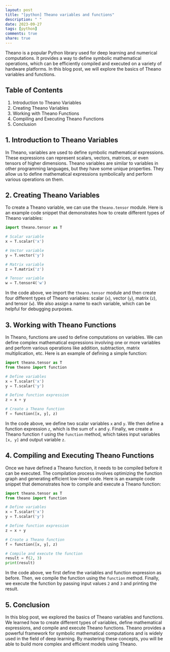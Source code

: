 ```yaml
---
layout: post
title: "[python] Theano variables and functions"
description: " "
date: 2023-09-27
tags: [python]
comments: true
share: true
---
```


Theano is a popular Python library used for deep learning and numerical computations. It provides a way to define symbolic mathematical operations, which can be efficiently compiled and executed on a variety of hardware platforms. In this blog post, we will explore the basics of Theano variables and functions.

## Table of Contents
1. Introduction to Theano Variables
2. Creating Theano Variables
3. Working with Theano Functions
4. Compiling and Executing Theano Functions
5. Conclusion

## 1. Introduction to Theano Variables

In Theano, variables are used to define symbolic mathematical expressions. These expressions can represent scalars, vectors, matrices, or even tensors of higher dimensions. Theano variables are similar to variables in other programming languages, but they have some unique properties. They allow us to define mathematical expressions symbolically and perform various operations on them.

## 2. Creating Theano Variables

To create a Theano variable, we can use the `theano.tensor` module. Here is an example code snippet that demonstrates how to create different types of Theano variables:

```python
import theano.tensor as T

# Scalar variable
x = T.scalar('x')

# Vector variable
y = T.vector('y')

# Matrix variable
z = T.matrix('z')

# Tensor variable
w = T.tensor4('w')
```

In the code above, we import the `theano.tensor` module and then create four different types of Theano variables: scalar (`x`), vector (`y`), matrix (`z`), and tensor (`w`). We also assign a name to each variable, which can be helpful for debugging purposes.

## 3. Working with Theano Functions

In Theano, functions are used to define computations on variables. We can define complex mathematical expressions involving one or more variables and perform various operations like addition, subtraction, matrix multiplication, etc. Here is an example of defining a simple function:

```python
import theano.tensor as T
from theano import function

# Define variables
x = T.scalar('x')
y = T.scalar('y')

# Define function expression
z = x + y

# Create a Theano function
f = function([x, y], z)
```

In the code above, we define two scalar variables `x` and `y`. We then define a function expression `z`, which is the sum of `x` and `y`. Finally, we create a Theano function `f` using the `function` method, which takes input variables `[x, y]` and output variable `z`.

## 4. Compiling and Executing Theano Functions

Once we have defined a Theano function, it needs to be compiled before it can be executed. The compilation process involves optimizing the function graph and generating efficient low-level code. Here is an example code snippet that demonstrates how to compile and execute a Theano function:

```python
import theano.tensor as T
from theano import function

# Define variables
x = T.scalar('x')
y = T.scalar('y')

# Define function expression
z = x + y

# Create a Theano function
f = function([x, y], z)

# Compile and execute the function
result = f(2, 3)
print(result)
```

In the code above, we first define the variables and function expression as before. Then, we compile the function using the `function` method. Finally, we execute the function by passing input values `2` and `3` and printing the result.

## 5. Conclusion

In this blog post, we explored the basics of Theano variables and functions. We learned how to create different types of variables, define mathematical expressions, and compile and execute Theano functions. Theano provides a powerful framework for symbolic mathematical computations and is widely used in the field of deep learning. By mastering these concepts, you will be able to build more complex and efficient models using Theano.